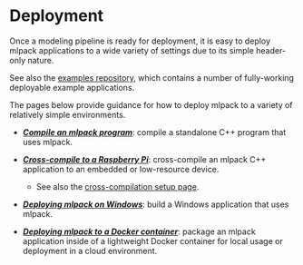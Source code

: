 <object data="../img/pipeline-top-6.svg" type="image/svg+xml" id="pipeline-top">
</object>

# Deployment

Once a modeling pipeline is ready for deployment, it is easy to deploy mlpack
applications to a wide variety of settings due to its simple header-only nature.

See also the [examples repository](https://github.com/mlpack/examples/),
which contains a number of fully-working deployable example applications.

The pages below provide guidance for how to deploy mlpack to a variety of
relatively simple environments.

 * [***Compile an mlpack program***](compile.md): compile a standalone C++ program
   that uses mlpack.

 * [***Cross-compile to a Raspberry Pi***](../embedded/crosscompile_armv7.md):
   cross-compile an mlpack C++ application to an embedded or low-resource
   device.
   - See also the
     [cross-compilation setup page](../embedded/supported_boards.md).

 * [***Deploying mlpack on Windows***](deploy_windows.md): build a Windows
   application that uses mlpack.

 * [***Deploying mlpack to a Docker container***](deploy_docker.md): package an
   mlpack application inside of a lightweight Docker container for local usage
   or deployment in a cloud environment.
